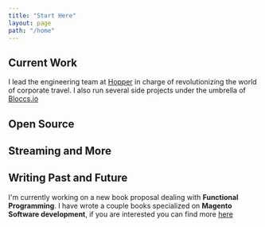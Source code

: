 ```yaml
---
title: "Start Here"
layout: page
path: "/home"
---
```


## Current Work 

I lead the engineering team at [Hopper](https://hopper.com) in charge of revolutionizing the world of corporate travel. I also run several side projects under the umbrella of [Bloccs.io](https://bloccs.io)

## Open Source 

## Streaming and More

## Writing Past and Future

I'm currently working on a new book proposal dealing with **Functional Programming**. I have wrote a couple books specialized on **Magento Software development**, if you are interested you can find more [here](/publications#books)

<!-- Hey there! [(Looking for the Blog? Click Here)](/blog)

My name is **Allan MacGregor**. I write code, build ecommerce applications, work with Elixir and Flow-Based Programming.

I started building ecommerce applications over **13 years ago**; and I'm always exploring new and better ways to tackle my industry challenges.

The best way to describe what I do for a living is **Director of Engineering** by day, **[startup](https://bloccs.io)** founder by night. -->

<!-- Hey there! [(Looking for the Blog? Click Here)](/blog)

**My name is Allan MacGregor**, and I'm a Software Engineer, Author and Technology enthusiast living in Toronto, Canada. 

I currently spend my working days as the **VP of Commerce Platforms** for a Digital Marketing Agency called **[Bounteous](https://bounteous.com/)**.

**On my spare time I love solving problems.** Whether it's figuring out the best way to tackle a complex problem or trying a new programming approach, I love the challenge of **finding a solution** or creating something new. 

My **love for writing** comes from a similar place, trying to find the best phrase or word to communicate an idea or a concept, and the **satisfaction** that comes with getting that right. If there is a **problem to solve** or a challenge to undertake then it's bound to be something I'll love doing.

This site is host to a variety of things both **professional** and **personal**; you can learn more about who I am, take a look at my [resume](/resume), or read both my [short-form](/blog) and [long form](https://amgr.dev) content, if you have any questions, you **can contact me** via [e-mail](mailto:info@allanmacgregor.com). -->

<!-- ## Online Stream

<iframe src="https://embed.restream.io/player/index.html?token=5c3ad7b22c4511cc0f00e1fff190c215" width="960" height="576" frameborder="0" allowfullscreen></iframe><p>Powered by <a href="https://restream.io">Restream.io</a>.</p> -->